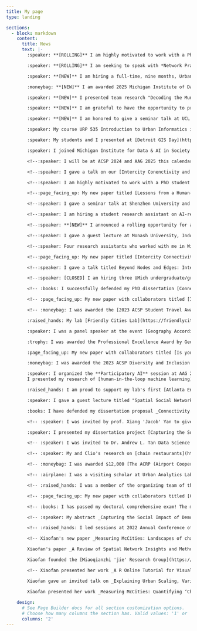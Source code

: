 ```yaml
---
title: My page
type: landing

sections:
  - block: markdown
    content:
      title: News
      text: |-
        :speaker: **[ROLLING]** I am highly motivated to work with a PhD student who is interested in the urban AI and/or urban networks system direction, starting Fall 2026. Find more details at [PhD Invitation](https://xfliang.notion.site/PhD-Invitation-to-work-with-Dr-Liang-e81f61ec6cd849cbad2e639880bca0f6). 

        :speaker: **[ROLLING]** I am seeking to speak with *Network Practitiners* (broadly defined)! As part of my research, I’m looking to better understand how practitioners engage with multi-network urban systems—especially when the priorities of one network system impose tradeoffs, barriers, or unintended consequences on others. I’m interested in how people work through data complexity, representation mismatches, infrastructural interdependencies, and overlapping flows, particularly when the systems they work with operate at different scales, speeds, or purposes. Find more details at this [LinkedIn Post](https://www.linkedin.com/posts/xiaofan-liang-b5705481_interest-form-for-network-practitioners-activity-7346520911254069248-UmjH?utm_source=share&utm_medium=member_desktop&rcm=ACoAABFFRnMB9Ulf66iu5vlWUTmOjdEDdhFHdCI). 

        :speaker: **[NEW]** I am hiring a full-time, nine months, Urban AI research associate to start in September, 2025. Interested candidate should apply as soon as possible as the deadline is rolling. Please see application details [here](https://careers.umich.edu/job_detail/265983/urban-artificial-intelligence-ai-research-associate). (July, 2025)

        :moneybag: **[NEW]** I am awarded 2025 Michigan Institute of Data & AI in Society PODS grant, co-funded by Microsoft to work on project ["Governing AI’s Footprint: A Scalable Human-AI Workflow to Extract Zoning Codes for Data Centers and Renewable Energy Sitting"](https://midas.umich.edu/research/research-resources/funding-support/propelling-original-data-science/awardees/) (July, 2025)

        :speaker: **[NEW]** I presented team research "Decoding the Municipal AI Landscape: Generative AI-Driven Insights for AI Governance and Application in the City of Seattle" at CUPUM 2025. (June, 2025)

        :speaker: **[NEW]** I am grateful to have the opportunity to present a collection of my research on exploring Human-AI Collaboration at Urban Big Data Centre @ University of Glasgow. (June, 2025)

        :speaker: **[NEW]** I am honored to give a seminar talk at UCL CASA to share my thoughts on how human (including planners!) and AI can better collaborate in the future. (June, 2025)

        :speaker: My course URP 535 Introduction to Urban Informatics is hiring a Graduate Student Instructor (tuition waived + stipend); this is only open to current UMich students. Apply before December 3rd [here](https://careers.umich.edu/job_detail/257119/taubman-college-w25-urban-planning-gsi-limited-availability-positions). (November 27th)

        :speaker: My students and I presented at [Detroit GIS Day](https://www.detroitgisday.com/)! (November 20th)

        :speaker: I joined Michigan Institute for Data & AI in Society as [an affiliated faculty](https://midas.umich.edu/directory/xiaofan-liang/)! (November 4th)

        <!--:speaker: I will be at ACSP 2024 and AAG 2025 this calendar year. Looking forward to meeting friends and colleagues (November 4th)-->

        <!--:speaker: I gave a talk on our [Intercity Conenctivity and Innovation](https://www.sciencedirect.com/science/article/abs/pii/S0198971524000218) paper at Asia Cities Research Workshop at MIT Center for Real Estate (October 7th)-->

        <!--:speaker: I am highly motivated to work with a PhD student who is interested in the participatory AI and/or urban networks system direction. Find more details at [Work with Me](https://www.xiaofanliang.com/workwithme/) page (August 19th)-->

        <!--:page_facing_up: My new paper titled [Lessons from a Human-in-the-Loop Machine Learning Approach for Identifying Vacant, Abandoned, and Deteriorated Properties in Savannah, Georgia](https://journals.sagepub.com/eprint/4PZVYRJYYYE3UKG7IBGJ/full) is published in **Journal of Planning Education and Research**! This multi-year project works with City of Savannah to explore how human expertise can be integrated into machine learning model and how such human-in-the-loop model may differ from a traditional ML model and the city's current practice. -->

        <!--:speaker: I gave a seminar talk at Shenzhen University and was interviewed by Prof. Yue Yang. See Bilibili talk links here ([“乐谈GIS”——对话梁晓帆博士（上） | 跨学科的碰撞：社会学+AI+规划的“青椒”学术之旅](https://www.bilibili.com/video/BV19EYXejEiJ/?spm_id_from=333.337.search-card.all.click); [“乐谈GIS”——对话梁晓帆博士（下） | 文科生如何转换思维写代码](https://www.bilibili.com/video/BV1CrYXeaEmz/?spm_id_from=333.337.search-card.all.click)) (August 5th). -->

        <!--:speaker: I am hiring a student research assistant on AI-related projects for Fall 2024 term. See the job description [here](https://xfliang.notion.site/F24-Hourly-Research-Assistant-on-AI-Projects-with-Prof-Xiaofan-Liang-1f94cba9764b481bb10a97504cc52c98?pvs=4) and apply by August 30th (August 19th) [CLOSED]. -->

        <!--:speaker: **[NEW]** I announced a rolling opportunity for advanced students to submit project proposals on the research theme of network duality. Please see details at [Work with Me](https://www.xiaofanliang.com/workwithme/) (June 25th). -->

        <!--:speaker: I gave a guest lecture at Monash University, Indonesia (June 20th). -->

        <!--:speaker: Four research assistants who worked with me in Winter 2024 presented their work as posters at Taubman Research Day! I am proud of you all! (April 18th). -->

        <!--:page_facing_up: My new paper titled [Intercity Connectivity and Urban Innovation](https://www.sciencedirect.com/science/article/pii/S0198971524000218) is published in **Computers, Environment and Urban Systems**! This paper takes FIVE years to publiation, involves collaborators from TRHEE continents, and processed millions of data for SIX intercity networks to understand the relationship between intercity connectivity and innovation. An [interactive network data dashboard](https://xiaofanliang.github.io/intercity_connectivity/) is available for exploration and data can be [downloaded](https://github.com/xiaofanliang/intercity_connectivity) (March 1st). -->

        <!--:speaker: I gave a talk titled Beyond Nodes and Edges: Integrating Spatial Contexts into Urban Network Science at UMich Center for the Study of Complex Systems on March 26th. Recording is available [here](https://www.mivideo.it.umich.edu/media/t/1_j7w8kv54). (March 1st) -->

        <!--:speaker: [CLOSED] I am hiring three UMich undergraduate/graduate hourly research student assistants for Winter 2024. See job descriptions and application details [here](https://www.xiaofanliang.com/uploads/RA_hiring.pdf). Application review will start on Jan 14th. (Jan. 10) -->

        <!-- :books: I successfully defended my PhD dissertation [Connectivity for Whom and at What Cost: Contesting Network Infrastructure Duality in Urban Planning](https://repository.gatech.edu/items/17423254-589d-4fc3-84a3-e66b05eab76e). I will start my Assistant Professor position at UMich in Jan 2024 (Dec. 6th). -->

        <!-- :page_facing_up: My new paper with collaborators titled [Impacts of COVID-19 on Biodiversity Conservation and Community Networks at Kibale National Park, Uganda](https://www.tandfonline.com/doi/full/10.1080/00330124.2023.2250416) is published in *The Professional Geographers* for early view! In the paper, I mapped how COVID-19 affects the research field station employees' economic networks (September 28th, 2023).  -->

        <!-- :moneybag: I was awarded the [2023 ACSP Student Travel Award](https://www.acsp.org/news/647592/ACSP-Announces-2023-Student-Paper-Award-Winners.htm)! Looking forward to friends and colleagues at Chicago in October! (Sept, 2023)

        :raised_hands: My lab [Friendly Cities Lab](https://friendlycities.gatech.edu/) is organizing a spatial social network workshop in Atlanta from May 18 to May 19! I will proudly present the [R package](https://github.com/friendlycities-gatech/SSNtools) and [R tutorial](https://friendlycities-gatech.github.io/SSN_tutorial/) I developed on SSN metrics and visualization in R. See workshop details [here](https://sites.gatech.edu/snoman/2023-ssn-workshop/). Check out our [SNOMAN (Social Network Mapping Nexus)](https://sites.gatech.edu/snoman/) website for more on-going work and SSN paper collection! (May, 18, 2023)

        :speaker: I was a panel speaker at the event [Geography According to ChatGPT](https://www.airmeet.com/e/c4516530-ce69-11ed-a388-d572e3feeb08?preview=true). Register the event [here](https://www.airmeet.com/e/c4516530-ce69-11ed-a388-d572e3feeb08?preview=true). I will share my exploration of ChatGPT's performance at spatial social network reasoning and visualization (May 4th, 2023).

        :trophy: I was awarded the Professional Excellence Award by Georgia Tech School of City and Regional Planning! (April 26th, 2023)

        :page_facing_up: My new paper with collaborators titled [Is your neighbor your friend? Scan methods for spatial social network hotspot detection](https://onlinelibrary.wiley.com/doi/10.1111/tgis.13050) is published in *Transactions in GIS* for early view! You can replicate the methods in this paper through SSNtools [R package](https://github.com/friendlycities-gatech/SSNtools) and [R tutorial](https://friendlycities-gatech.github.io/SSN_tutorial/advanced-ssn-metrics.html#ssn-hotspots-detection) (more in-progress) (April 23th, 2023). 

        :moneybag: I was awarded the 2023 ACSP Diversity and Inclusion Fellowship ($800) to support the writing and publication of my dissertation project [Capturing the Social Impact of Demolishing a Historic Street for a New Subway Station: Evidence from a Participatory GIS Survey in Guangzhou, China](https://www.xiaofanliang.com/project/miaoqianzhijie/) (March 30th, 2023)! 

        :speaker: I organized the **Participatory AI** session at AAG 2023 with Prof. Renee Sieber, Prof. Xinyue Ye, and PhD Jiaxin Du. The session explored how AI can support or even transform traditional participatory practices, which includes public consultation, decision support, stakeholder engagement, and up to citizen control.
        I presented my research of [human-in-the-loop machine learning](https://www.xiaofanliang.com/project/savannah/) (March 26th, 2023)! 

        :raised_hands: I am proud to support my lab's first [Atlanta Environment Data + Mapping Hackathon](https://friendlycities.gatech.edu/hack/) (Feb 18th, 2023)! 

        :speaker: I gave a guest lecture titled "Spatial Social Networks Application in PPGIS" at University of Waterloo "GEOG-609 GIS and Spatial Decision Support for Planning and Resource Management" (Feb 14th, 2023). 

        :books: I have defended my dissertation proposal _Connectivity for whom and at what cost: Contesting network infrastructure duality in urban planning_ (Dec 15th, 2022)!  -->

        <!-- :speaker: I was invited by prof. Xiang 'Jacob' Yan to give a guest lecture titled "Spatial Networks Application in Transportation Planning" at his class "Applied Data Science in Civil and Environmental Engineering" at University of Florida. The lecture will feature my publication [A Review of Spatial Network Insights and Methods in the Context of Planning: Applications, Challenges, and Opportunities](https://www.xiaofanliang.com/publication/review/review.pdf) and my dissertation projects using network analytics to examine the role of [airport](https://www.xiaofanliang.com/project/airportcity/) and [metro stations](https://www.xiaofanliang.com/project/miaoqianzhijie/) (Dec 1st, 2022). 

        :speaker: I presented my dissertation project [Capturing the Social Impact of Demolishing a Historic Street for a New Subway Station: Evidence from a Participatory GIS Survey in Guangzhou, China](https://www.xiaofanliang.com/project/miaoqianzhijie/) at ACSP 2022 conference in Toronto (Nov 3rd, 2022). -->

        <!-- :speaker: I was invited to Dr. Andrew L. Tan Data Science Institute at De La Salle University (Philippines) to give a seminar talk about [Detecting Vacant, Abandoned, and Disinvested (VAD) Properties in Savannah, Georgia using Human-in-the-loop Machine Learning](https://www.xiaofanliang.com/project/savannah/) Oct 12, 2022 09:00 AM in Asia/Manila. Register the talk [here](https://zoom.us/meeting/register/tJIvc-6hrzsqGdBncGp4K8n1vQTNbL6VqDLm). -->

        <!-- :speaker: My and Clio's research on [chain restaurants](https://journals.sagepub.com/doi/full/10.1177/23998083211014896) was featured by the [Washington Post](https://www.washingtonpost.com/business/2022/09/29/chain-restaurant-capitals/?pwapi_token=eyJ0eXAiOiJKV1QiLCJhbGciOiJIUzI1NiJ9.eyJzdWJpZCI6IjMxMTY0NDc1IiwicmVhc29uIjoiZ2lmdCIsIm5iZiI6MTY2NDUzNjIzMCwiaXNzIjoic3Vic2NyaXB0aW9ucyIsImV4cCI6MTY2NTc0NTgzMCwiaWF0IjoxNjY0NTM2MjMwLCJqdGkiOiJmZjlmZDI4Zi1lYjRmLTRmZGEtODY1NS0xNzlkNmZmYzlmYzkiLCJ1cmwiOiJodHRwczovL3d3dy53YXNoaW5ndG9ucG9zdC5jb20vYnVzaW5lc3MvMjAyMi8wOS8yOS9jaGFpbi1yZXN0YXVyYW50LWNhcGl0YWxzLyJ9._tx8XDmZWM4JI-p6dUyVioU7T6imoddZPJowNCS8ryE), [CNN](https://www.cnn.com/videos/politics/2022/10/08/smr-chain-restaurant-regions-vote-trump.cnn), [Bloomberg](https://www.bloomberg.com/news/newsletters/2021-06-16/maplab-how-many-chain-restaurants-are-in-your-city), [FiveThirtyEight](https://fivethirtyeight.com/features/the-datasets-were-looking-at-this-week-21/), and [Georgia Public Broadcasting](https://www.gpb.org/news/2022/10/06/which-states-have-the-most-chain-restaurants-georgia-tech-researchers-map-it-out). We released a 2021 [restaurant dataset](https://github.com/friendlycities-gatech/chainness) and I created a Mapbox JS [data viz](https://friendlycities-gatech.github.io/chainness/) for exploration (Oct 1st, 2022). -->

        <!-- :moneybag: I was awarded $12,000 [The ACRP (Airport Cooperative Research Program) Graduate Research Award](https://vsgc.odu.edu/acrpgraduateresearchawards/) for the project _Toward an Inclusive Aerotropolis: Critical Connectivity Analysis around Atlanta Airport_, in collaboration with Prof. Perry Yang and Aerotropolis Atlanta. (Aug 1st, 2022) -->

        <!-- :airplane: I was a visiting scholar at Urban Analytics Lab (National University of Singapore) this summer 2022 (May - July 2022). -->

        <!-- :raised_hands: I was a member of the organizing team of the 3rd workshop of [Data-driven Humanitarian Mapping: Harnessing Human-Machine Intelligence for High-Stake Public Policy and Resilience Planning](https://kdd-humanitarian-mapping.herokuapp.com/). The workshop was part of ACM KDD Conference on Knowledge Discovery and Data Mining Hybrid Conference on Aug 15, 2022. Download Workshop proceeding [PDF](https://dl.acm.org/doi/10.1145/3534678.3542918).  -->

        <!-- :page_facing_up: My new paper with collaborators titled [Characteristics of Jetters and Little Boxes: An Extensibility Study Using the Neighborhood Connectivity Survey (PDF)](https://www.cogitatiopress.com/socialinclusion/article/view/5366) is published in Social Inclusion's special issue "on the interplay of space, places, and social networks". (July, 2022). This work was presented at North American Regional Science Conference (NARSC) in Nov, 2020.  -->

        <!-- :books: I has passed my doctoral comprehensive exam! The major exam is on _Human-centered Approaches to Urban Analytics_ and minor exam is on _Digital Civics_! (May 2022)  -->

        <!-- :speaker: My abstract _Capturing the Social Impact of Demolishing a Historic Street for a New Subway Station: Evidence from a Participatory GIS Survey in Guangzhou, China_ is accepted to ACSP 2022 conference. I will present in Toronto this Nov! (May, 2022) -->

        <!-- :raised_hands: I led sessions at 2022 Annual Conference of American Geographers (AAG)! I not only presented my work _Spatial Social Network (SSN) Hot Spot Detection: Scan Methods for Non-Planar Networks_, but also become the session chair at the session: _Advancing Spatial and Social Networks in GIS_ and the co-organizer at session: _Perspectives and Tensions in Urban Redevelopment_. (Feb, 2022).  -->

        <!-- Xiaofan's new paper _Measuring McCities: Landscapes of chain and independent restaurants in the United States_ was published in Enviornmental Planning B: Urban Analytics and City Science (open access [here](https://www.xiaofanliang.com/publication/chainness/chainness.pdf)). This work was presented at GaTech College of Design Virtual Research Symposium on Point of Interest (April, 2021) and AAG (April, 2020).

        Xiaofan's paper _A Review of Spatial Network Insights and Methods in the Context of Planning: Applications, Challenges, and Opportunities_ is published in a book chapter in the book Urban Informatics and Future Cities (open access [here](https://www.xiaofanliang.com/publication/review/review.pdf)). She also presents the paper at The 17th International Conference on CUPUM – Computational Urban Planning and Urban Management. (June, 2021).

        Xiaofan founded the [Miaoqianzhi 'jie' Research Group](https://public.tableau.com/app/profile/lu.chen6557/viz/Miaoqianzhijie/Miaoqianzhijie), an activist research team based in Guangzhou that promotes public discourses and conducts quantitative and qualitative research around Miaoqianzhi 'jie' (a historic street that is planned to be demolished to build an additional metro station). (Nov 2020 - now).  -->

        <!-- Xiaofan presented her work _A R Online Tutorial for Visualizing Spatial Social Networks_ at MoVis: Information Visualization of Geospatial Networks, Flows, and Movements Workshop at IEEE VIS. (Oct, 2020).

        Xiaofan gave an invited talk on _Explaining Urban Scaling, Variances, and Economic Structure with Multiplex Networks in China_ at MIT Sustainable Urbanization Lab Internal Seminar. (Oct, 2020). 

        Xiaofan presented her work _Measuring McCities: Quantifying ‘Chainness’ of Foodscape in the United States_ at The Annual Conference of American Association of Geographers. (April, 2020).   -->
         
    design:
      # See Page Builder docs for all section customization options.
      # Choose how many columns the section has. Valid values: '1' or '2'.
      columns: '2'
---
```








